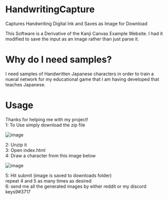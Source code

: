 # HandwritingCapture
Captures Handwriting Digital Ink and Saves as Image for Download
  
This Software is a Derivative of the Kanji Canvas Example Website. I had it modified to save the input as an image rather than just parse it.

# Why do I need samples?
I need samples of Handwritten Japanese characters in order to train a nueral network for my educational game that I am having developed that teaches Japanese.  
  
# Usage
Thanks for helping me with my project!  
1: To Use simply download the zip file 
  
![image](https://user-images.githubusercontent.com/29927163/193650277-1c7d72e0-f7ad-4e5e-9d0d-773d2583aae2.png)

2: Unzip it  
3: Open index.html  
4: Draw a character  from this image below  
  
![image](https://user-images.githubusercontent.com/29927163/193654927-3e83c761-a6ce-47f7-99a2-614f00382b2a.png)

  
5: Hit submit (image is saved to downloads folder)  
repeat 4 and 5 as many times as desired  
6: send me all the generated images by either reddit or my discord keys9#3717
